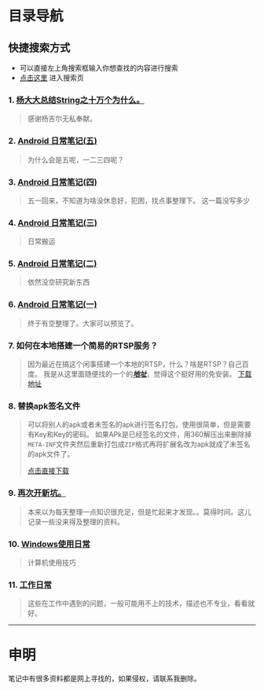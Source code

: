 # 目录导航

## 快捷搜索方式

*   可以直接左上角搜索框输入你想查找的内容进行搜索
*   [点击这里](https://516457377.github.io/cuicui/) 进入搜索页

### 1. [杨大大总结String之十万个为什么。](https://github.com/516457377/Note/blob/master/Android/String.md)

> 感谢杨吉尔无私奉献。

### 2. [Android 日常笔记(五)](https://github.com/516457377/Note/blob/master/Android/Android%20%E6%97%A5%E5%B8%B8%E7%AC%94%E8%AE%B0(%E4%BA%94).md)

> 为什么会是五呢，一二三四呢？

### 3. [Android 日常笔记(四)](https://github.com/516457377/Note/blob/master/Android/Android%20%E6%97%A5%E5%B8%B8%E7%AC%94%E8%AE%B0(%E5%9B%9B).md)
> 五一回来，不知道为啥没休息好，犯困，找点事整理下。
> 这一篇没写多少  

### 4. [Android 日常笔记(三)](https://github.com/516457377/Note/blob/master/Android/Android%20%E6%97%A5%E5%B8%B8%E7%AC%94%E8%AE%B0(%E4%B8%89).md)

> 日常搬运

### 5. [Android 日常笔记(二)](https://github.com/516457377/Note/blob/master/Android/Android%20%E6%97%A5%E5%B8%B8%E7%AC%94%E8%AE%B0(%E4%BA%8C).md)

> 依然没空研究新东西

### 6. [Android 日常笔记(一)](https://github.com/516457377/Note/blob/master/Android/Android%20%E6%97%A5%E5%B8%B8%E7%AC%94%E8%AE%B0(%E4%B8%80).md)

> 终于有空整理了。大家可以预览了。

### 7. 如何在本地搭建一个简易的RTSP服务？

> 因为最近在搞这个闲事搭建一个本地的RTSP，什么？啥是RTSP？自己百度。
> 我是从这里面随便找的一个的[**_地址_**](https://rtsp-server.winsite.com/)，觉得这个挺好用的免安装。
> [下载地址](https://github.com/516457377/Note/raw/master/Tools/rtmp-rtsp-stream-client-java-master.zip)



### 8. 替换apk签名文件

> 可以将别人的apk或者未签名的apk进行签名打包，使用很简单，但是需要有Key和Key的密码。
> 如果APk是已经签名的文件，用360解压出来删除掉`META-INF`文件夹然后重新打包成`ZIP`格式再将扩展名改为apk就成了未签名的apk文件了。
> 
> [点击直接下载](https://github.com/516457377/Note/raw/master/Tools/360qianminggj.zip)




### 9. [再次开新坑。](/Android/will_do.md)

> 本来以为每天整理一点知识很充足，但是忙起来才发现。。莫得时间。这儿记录一些没来得及整理的资料。

### 10. [Windows使用日常](/Windowns/计算机日常.md)
> 计算机使用技巧

### 11. [工作日常](/Android/工作日常.md)

> 这些在工作中遇到的问题，一般可能用不上的技术，描述也不专业，看看就好。



---

# 申明

笔记中有很多资料都是网上寻找的，如果侵权，请联系我删除。
